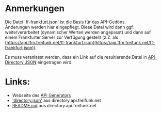 Anmerkungen
===========
Die Datei ['ff-frankfurt.json'](ff-frankfurt.json) ist die Basis für das API-Gedöns.  
Änderungen werden hier eingepflegt. Diese Datei wird dann ggf. weiterverarbeitet (dynamischer Werten werden angepasst) und dann auf einem Frankfurter Server zur Verfügung gestellt (z.Z. als [https://api.ffm.freifunk.net/ff-frankfurt.json](https://api.ffm.freifunk.net/ff-frankfurt.json)).

Es muss veranlasst werden, dass ein Link auf die resultierende Datei in [API-Directory JSON](https://github.com/freifunk/directory.api.freifunk.net/blob/master/directory.json) eingetragen wird.

Links:
==
- Webseite des [API Generators](https://freifunk.net/api-generator)
- ['directory.json'](https://github.com/freifunk/directory.api.freifunk.net/blob/master/directory.json) aus directory.api.freifunk.net
- [README.md](https://github.com/freifunk-ffm/directory.api.freifunk.net/blob/master/README.md) aus directory.api.freifunk.net

